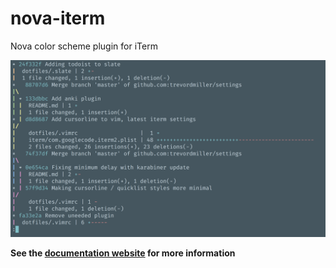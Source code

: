 # nova-iterm

Nova color scheme plugin for iTerm

![Screenshot](/assets/screenshot.png?raw=true "Screenshot")

**See the [documentation website](https://trevordmiller.github.io/nova) for more information**

